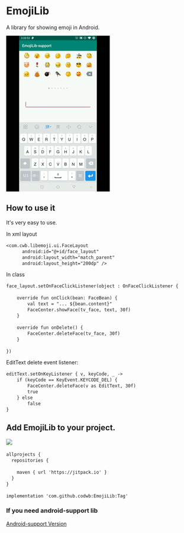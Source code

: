 # EmojiLib
A library for showing emoji in Android.

![GIF](show.gif)


## How to use it 

It's very easy to use.

In xml layout

    <com.cwb.libemoji.ui.FaceLayout
          android:id="@+id/face_layout"
          android:layout_width="match_parent"
          android:layout_height="200dp" />

In class

    face_layout.setOnFaceClickListener(object : OnFaceClickListener {

        override fun onClick(bean: FaceBean) {
            val text = "... ${bean.content}"
            FaceCenter.showFace(tv_face, text, 30f)
        }

        override fun onDelete() {
            FaceCenter.deleteFace(tv_face, 30f)
        }

    })
	
EditText delete event listener:
	
	editText.setOnKeyListener { v, keyCode, _ ->
		if (keyCode == KeyEvent.KEYCODE_DEL) {
			FaceCenter.deleteFace(v as EditText, 30f)
			true
		} else
			false
    }
  
## Add EmojiLib to your project.

[![](https://jitpack.io/v/codwb/EmojiLib.svg)](https://jitpack.io/#codwb/EmojiLib)

    allprojects {
      repositories {
        
        maven { url 'https://jitpack.io' }
      }
    }

	implementation 'com.github.codwb:EmojiLib:Tag'

  
### If you need android-support lib

  [Android-support Version](https://github.com/codwb/EmojiLib-support)
